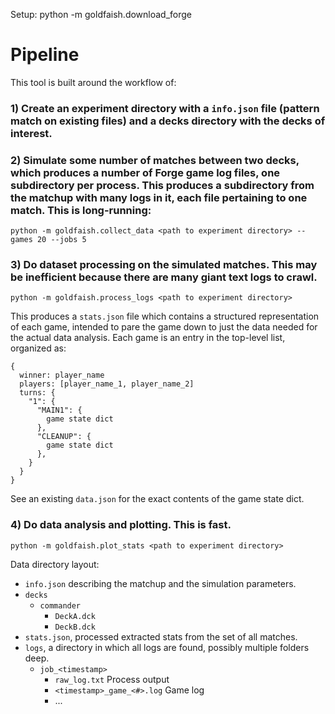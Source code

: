 Setup:
python -m goldfaish.download_forge

# Pipeline

This tool is built around the workflow of:

### 1) Create an experiment directory with a `info.json` file (pattern match on existing files) and a decks directory with the decks of interest.
### 2) Simulate some number of matches between two decks, which produces a number of Forge game log files, one subdirectory per process. This produces a subdirectory from the matchup with many logs in it, each file pertaining to one match. This is long-running:

```
python -m goldfaish.collect_data <path to experiment directory> --games 20 --jobs 5
```

### 3) Do dataset processing on the simulated matches. This may be inefficient because there are many giant text logs to crawl.

```
python -m goldfaish.process_logs <path to experiment directory>
```

This produces a `stats.json` file which contains a structured representation of each game, intended to pare the game down to just the data needed for the actual data analysis. Each game is an entry in the top-level list, organized as:
```
{
  winner: player_name
  players: [player_name_1, player_name_2]
  turns: {
    "1": {
      "MAIN1": {
        game state dict
      }, 
      "CLEANUP": {
        game state dict
      },
    }
  }
}
```
See an existing `data.json` for the exact contents of the game state dict.

### 4) Do data analysis and plotting. This is fast.

```
python -m goldfaish.plot_stats <path to experiment directory>
```


Data directory layout:
  - `info.json` describing the matchup and the simulation parameters.
  - `decks`
    - `commander`
      - `DeckA.dck`
      - `DeckB.dck`
  - `stats.json`, processed extracted stats from the set of all matches.
  - `logs`, a directory in which all logs are found, possibly multiple folders deep.
    - `job_<timestamp>`
      - `raw_log.txt` Process output
      - `<timestamp>_game_<#>.log` Game log
      - ...
